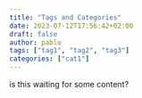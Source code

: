 ```yaml
---
title: "Tags and Categories"
date: 2023-07-12T17:56:42+02:00
draft: false
author: pablo
tags: ["tag1", "tag2", "tag3"]
categories: ["cat1"]
---
```


is this waiting for some content?